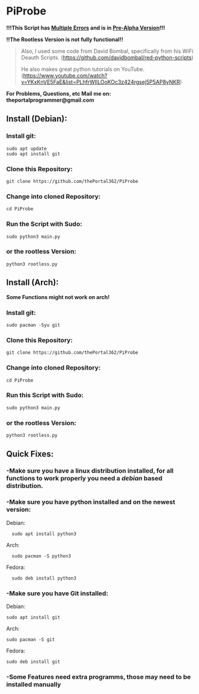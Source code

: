 # PiProbe
__!!!This Script has <ins>Multiple Errors</ins> and is in <ins>Pre-Alpha Version</ins>!!!__

__!!The Rootless Version is not fully functional!!__

> Also, I used some code from David Bombal, specifically from his WiFi Deauth Scripts. (https://github.com/davidbombal/red-python-scripts)
> 
> He also makes great python tutorials on YouTube. (https://www.youtube.com/watch?v=YKxKnVE5FaE&list=PLhfrWIlLOoKOc3z424rgsej5P5AP8yNKR)

__For Problems, Questions, etc Mail me on: theportalprogrammer@gmail.com__

## Install (Debian):
  
  ### Install git:

    sudo apt update
    sudo apt install git

  ### Clone this Repository:

    git clone https://github.com/thePortal362/PiProbe

  ### Change into cloned Repository:

    cd PiProbe

  ### Run the Script with Sudo:

    sudo python3 main.py

  ### or the rootless Version:

    python3 rootless.py

## Install (Arch):

__Some Functions might not work on arch!__

  ### Install git:

    sudo pacman -Syu git

  ### Clone this Repository:

    git clone https://github.com/thePortal362/PiProbe

  ### Change into cloned Repository:

    cd PiProbe

  ### Run this Script with Sudo:

    sudo python3 main.py

  ### or the rootless Version:

    python3 rootless.py

    

## Quick Fixes:

  ### -Make sure you have a linux distribution installed, for all functions to work properly you need a _debian_ based distribution.
 
  ### -Make sure you have python installed and on the newest version:
  
  Debian:
    
      sudo apt install python3
    
  Arch:
    
      sudo pacman -S python3
    
  Fedora:
     
      sudo deb install python3

  ### -Make sure you have Git installed:

  Debian:

    sudo apt install git

  Arch:

    sudo pacman -S git

  Fedora:

    sudo deb install git

  ### -Some Features need extra programms, those may need to be installed manually

  

